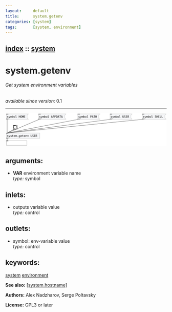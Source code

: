 ```yaml
---
layout:     default
title:      system.getenv
categories: [system]
tags:       [system, environment]
---
```

[index](index.html) :: [system](category_system.html)
---

# system.getenv

###### Get system environment variables

*available since version:* 0.1

---




[![example](../examples/img/system.getenv.jpg)](../examples/pd/system.getenv.pd)



## arguments:

* **VAR**
environment variable name<br>
_type:_ symbol<br>







## inlets:

* outputs variable value<br>
_type:_ control



## outlets:

* symbol: env-variable value<br>
_type:_ control



## keywords:

[system](keywords/system.html)
[environment](keywords/environment.html)



**See also:**
[\[system.hostname\]](system.hostname.html)




**Authors:** Alex Nadzharov, Serge Poltavsky




**License:** GPL3 or later





